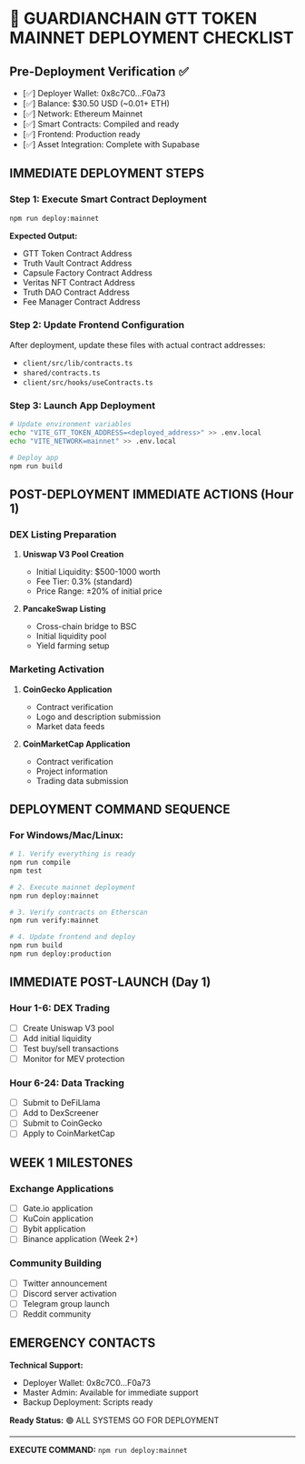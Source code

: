 # 🚀 GUARDIANCHAIN GTT TOKEN MAINNET DEPLOYMENT CHECKLIST

## Pre-Deployment Verification ✅
- [✅] Deployer Wallet: 0x8c7C0...F0a73
- [✅] Balance: $30.50 USD (~0.01+ ETH)
- [✅] Network: Ethereum Mainnet
- [✅] Smart Contracts: Compiled and ready
- [✅] Frontend: Production ready
- [✅] Asset Integration: Complete with Supabase

## IMMEDIATE DEPLOYMENT STEPS

### Step 1: Execute Smart Contract Deployment
```bash
npm run deploy:mainnet
```

**Expected Output:**
- GTT Token Contract Address
- Truth Vault Contract Address  
- Capsule Factory Contract Address
- Veritas NFT Contract Address
- Truth DAO Contract Address
- Fee Manager Contract Address

### Step 2: Update Frontend Configuration
After deployment, update these files with actual contract addresses:
- `client/src/lib/contracts.ts`
- `shared/contracts.ts`
- `client/src/hooks/useContracts.ts`

### Step 3: Launch App Deployment
```bash
# Update environment variables
echo "VITE_GTT_TOKEN_ADDRESS=<deployed_address>" >> .env.local
echo "VITE_NETWORK=mainnet" >> .env.local

# Deploy app
npm run build
```

## POST-DEPLOYMENT IMMEDIATE ACTIONS (Hour 1)

### DEX Listing Preparation
1. **Uniswap V3 Pool Creation**
   - Initial Liquidity: $500-1000 worth
   - Fee Tier: 0.3% (standard)
   - Price Range: ±20% of initial price

2. **PancakeSwap Listing** 
   - Cross-chain bridge to BSC
   - Initial liquidity pool
   - Yield farming setup

### Marketing Activation
1. **CoinGecko Application**
   - Contract verification
   - Logo and description submission
   - Market data feeds

2. **CoinMarketCap Application**
   - Contract verification  
   - Project information
   - Trading data submission

## DEPLOYMENT COMMAND SEQUENCE

### For Windows/Mac/Linux:
```bash
# 1. Verify everything is ready
npm run compile
npm test

# 2. Execute mainnet deployment
npm run deploy:mainnet

# 3. Verify contracts on Etherscan
npm run verify:mainnet

# 4. Update frontend and deploy
npm run build
npm run deploy:production
```

## IMMEDIATE POST-LAUNCH (Day 1)

### Hour 1-6: DEX Trading
- [ ] Create Uniswap V3 pool
- [ ] Add initial liquidity
- [ ] Test buy/sell transactions
- [ ] Monitor for MEV protection

### Hour 6-24: Data Tracking
- [ ] Submit to DeFiLlama
- [ ] Add to DexScreener
- [ ] Submit to CoinGecko
- [ ] Apply to CoinMarketCap

## WEEK 1 MILESTONES

### Exchange Applications
- [ ] Gate.io application
- [ ] KuCoin application  
- [ ] Bybit application
- [ ] Binance application (Week 2+)

### Community Building
- [ ] Twitter announcement
- [ ] Discord server activation
- [ ] Telegram group launch
- [ ] Reddit community

## EMERGENCY CONTACTS

**Technical Support:**
- Deployer Wallet: 0x8c7C0...F0a73
- Master Admin: Available for immediate support
- Backup Deployment: Scripts ready

**Ready Status:** 🟢 ALL SYSTEMS GO FOR DEPLOYMENT

---

**EXECUTE COMMAND:** `npm run deploy:mainnet`